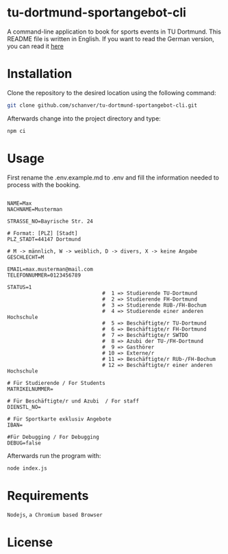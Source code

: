 # tu-dortmund-sportangebot-cli
A command-line application to book for sports events in TU Dortmund. This README file is written in English. If you want to read the German version, you can read it [here](README.de.md)
# Installation
Clone the repository to the desired location using the following command:
```bash
git clone github.com/schanver/tu-dortmund-sportangebot-cli.git
````
Afterwards change into the project directory and type:
```bash
npm ci
```
# Usage
First rename the .env.example.md to .env and fill the information needed to process with the booking.

```env

NAME=Max
NACHNAME=Musterman

STRASSE_NO=Bayrische Str. 24

# Format: [PLZ] [Stadt]
PLZ_STADT=44147 Dortmund

# M -> männlich, W -> weiblich, D -> divers, X -> keine Angabe
GESCHLECHT=M

EMAIL=max.musterman@mail.com
TELEFONNUMMER=0123456789

STATUS=1
                               #  1 => Studierende TU-Dortmund
                               #  2 => Studierende FH-Dortmund
                               #  3 => Studierende RUB-/FH-Bochum
                               #  4 => Studierende einer anderen Hochschule
                               #  5 => Beschäftigte/r TU-Dortmund
                               #  6 => Beschäftigte/r FH-Dortmund
                               #  7 => Beschäftigte/r SWTDO
                               #  8 => Azubi der TU-/FH-Dortmund
                               #  9 => Gasthörer
                               # 10 => Externe/r
                               # 11 => Beschäftigte/r RUb-/FH-Bochum
                               # 12 => Beschäftigte/r einer anderen Hochschule

# Für Studierende / For Students
MATRIKELNUMMER=

# Für Beschäftigte/r und Azubi  / For staff 
DIENSTL_NO=

# Für Sportkarte exklusiv Angebote 
IBAN=

#Für Debugging / For Debugging
DEBUG=false
```

Afterwards run the program with:

``` bash
node index.js
```



# Requirements
```Nodejs```, ```a Chromium based Browser```



# License
